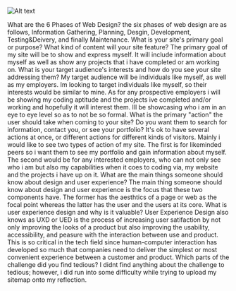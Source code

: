 ![Alt text](/path/to/mywebsite1.0.png)


What are the 6 Phases of Web Design?
the six phases of web design are as follows, Information Gathering, Planning, Desgin, Development, Testing&Deivery, and finally Maintenance.
What is your site's primary goal or purpose? What kind of content will your site feature?
The primary goal of my site will be to show and express myself. It will include information about myself as well as show any projects that i have completed or am working on.
What is your target audience's interests and how do you see your site addressing them?
My target audience will be individuals like myself, as well as my employers. Im looking to target individuals like myself, so their interests would be similar to mine. As for any prospective employers i will be showing my coding aptitude and the projects ive completed and/or working and hopefully it will interest them. Ill be showcasing who i am in an eye to eye level so as to not be so formal.
What is the primary "action" the user should take when coming to your site? Do you want them to search for information, contact you, or see your portfolio? It's ok to have several actions at once, or different actions for different kinds of visitors.
Mainly i would like to see two types of action of my site. The first is for likeminded peers so i want them to see my portfolio and gain information about myself. The second would be for any interested employers, who can not only see who i am but also my capabilities when it coes to coding via, my website and the projects i have up on it.
What are the main things someone should know about design and user experience?
The main thing someone should know about design and user experience is the focus that these two components have. The former has the aesthtics of a page or web as the focal point whereas the latter has the user and the users at its core.
What is user experience design and why is it valuable?
User Experience Design also knows as UXD or UED is the process of increasing user satifaction by not only improving the looks of a product but also improving the usability, accessibility, and peasure with the interaction between use and product. This is so critical in the tech field since human-computer interaction has developed so much that  companies need to deliver the simplest or most convenient experience between a customer and product.
Which parts of the challenge did you find tedious?
I didnt find anything about the challenge to tedious; however, i did run into some difficulty while trying to upload my sitemap onto my reflection.